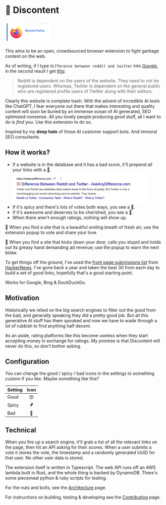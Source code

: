 # 💚 Discontent

<div>
<a href="https://addons.mozilla.org/addon/discontent" target="_blank"><img height=70 src="docs/assets/button_firefox.png" alt="Get Discontent for Firefox"></img></a>
<!--<a href="" target="_blank"><img height=70 src="docs/assets/button_chrome.png" alt="Get Discontent for Chrome"></img></a>-->
</div>

This aims to be an open, crowdsourced browser extension to fight garbage content on the web.

As of writing, if I type `difference between reddit and twitter` into [Google](https://www.google.com/search?q=difference%20between%20reddit%20and%20twitter), in the second result I get [this](https://askanydifference.com/difference-between-reddit-and-twitte/):

> Reddit is dependent on the users of the website. They need to not be registered users. Whereas, Twitter is dependent on the general public who are registered profile users of Twitter along with their editors.

Clearly this website is complete trash. With the advent of incredible AI tools like ChatGPT, I fear everyone out there that makes interesting and quality content will soon be buried by an immense ocean of AI generated, SEO optimised nonsense. All you lovely people producing good stuff, all I want to do is _find_ you. Use this extension to do so.

Inspired by my **deep hate** of those AI customer support bots. And immoral SEO consultants.

## How it works?

- If a website is in the database and it has a bad score, it'll prepend all your links with a 💢.
  <br/><img height=100 src="docs/assets/reddit-vs-twitter.jpg" alt="Link with angry emoji prepended"></img>
- If it's spicy and there's lots of votes both ways, you see a 🤨.
- If it's awesome and deserves to be cherished, you see a 💚.
- When there aren't enough ratings, nothing will show up.

💚 When you find a site that is a beautiful smiling breath of fresh air; use the extension popup to vote and share your love.

💢 When you find a site that kicks down your door, calls you stupid and holds out its greasy hand demanding ad revenue; use the popup to warn the next bloke.

To get things off the ground, I've used the [front page submissions list](https://news.ycombinator.com/lists) from [HackerNews](https://news.ycombinator.com/news). I've gone back a year and taken the best 30 from each day to build a set of good links, hopefully that's a good starting point.

Works for Google, Bing & DuckDuckGo.

## Motivation

Historically we relied on the big search engines to filter out the good from the bad, and generally speaking they did a pretty good job. But all this generative AI stuff has them spooked and now we have to wade through a lot of rubbish to find anything half decent.

As an aside, rating platforms like this become useless when they start accepting money in exchange for ratings. My promise is that Discontent will never do this, so don't bother asking.

## Configuration

You can change the good / spicy / bad icons in the settings to something custom if you like. Maybe something like this?

| Setting | Icon |
| ------- | :--: |
| Good    |  😍  |
| Spicy   |  🌶   |
| Bad     |  🤮  |

## Technical

When you fire up a search engine, it'll grab a list of all the relevant links on the page, then hit an API asking for their scores.
When a user submits a vote it stores the vote, the timestamp and a randomly generated UUID for that user. No other user data is stored.

The extension itself is written in Typescript. The web API runs off an AWS lambda built in Rust, and the whole thing is backed by DynamoDB. There's some piecemeal python & ruby scripts for testing.

For the nuts and bolts, see the [Architecture](./docs/architecture.md) page.

For instructions on building, testing & developing see the [Contributing](./docs/contributing.md) page.
